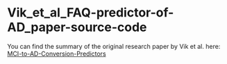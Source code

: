 # Vik_et_al_FAQ-predictor-of-AD_paper-source-code

You can find the summary of the original research paper by Vik et al. here: [MCI-to-AD-Conversion-Predictors
](https://github.com/marekkoc/MCI-to-AD-Conversion-Predictors/blob/main/README.md)

